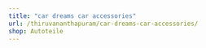```yaml
---
title: "car dreams car accessories"
url: /thiruvananthapuram/car-dreams-car-accessories/
shop: Autoteile
---
```

